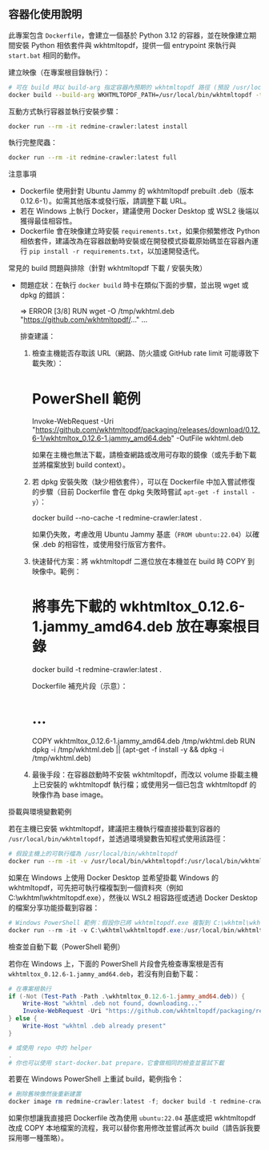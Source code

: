 ## 容器化使用說明

此專案包含 `Dockerfile`，會建立一個基於 Python 3.12 的容器，並在映像建立期間安裝 Python 相依套件與 wkhtmltopdf，提供一個 entrypoint 來執行與 `start.bat` 相同的動作。

建立映像（在專案根目錄執行）：

```bash
# 可在 build 時以 build-arg 指定容器內預期的 wkhtmltopdf 路徑 (預設 /usr/local/bin/wkhtmltopdf)
docker build --build-arg WKHTMLTOPDF_PATH=/usr/local/bin/wkhtmltopdf -t redmine-crawler:latest .
```

互動方式執行容器並執行安裝步驟：

```bash
docker run --rm -it redmine-crawler:latest install
```

執行完整爬蟲：

```bash
docker run --rm -it redmine-crawler:latest full
```

注意事項
- Dockerfile 使用針對 Ubuntu Jammy 的 wkhtmltopdf prebuilt .deb（版本 0.12.6-1）。如需其他版本或發行版，請調整下載 URL。
- 若在 Windows 上執行 Docker，建議使用 Docker Desktop 或 WSL2 後端以獲得最佳相容性。
- Dockerfile 會在映像建立時安裝 `requirements.txt`，如果你頻繁修改 Python 相依套件，建議改為在容器啟動時安裝或在開發模式掛載原始碼並在容器內運行 `pip install -r requirements.txt`，以加速開發迭代。

常見的 build 問題與排除（針對 wkhtmltopdf 下載 / 安裝失敗）

- 問題症狀：在執行 `docker build` 時卡在類似下面的步驟，並出現 wget 或 dpkg 的錯誤：

  => ERROR [3/8] RUN wget -O /tmp/wkhtml.deb "https://github.com/wkhtmltopdf/..." ...

  排查建議：
  1) 檢查主機能否存取該 URL（網路、防火牆或 GitHub rate limit 可能導致下載失敗）：

	  # PowerShell 範例
	  Invoke-WebRequest -Uri "https://github.com/wkhtmltopdf/packaging/releases/download/0.12.6-1/wkhtmltox_0.12.6-1.jammy_amd64.deb" -OutFile wkhtml.deb

	  如果在主機也無法下載，請檢查網路或改用可存取的鏡像（或先手動下載並將檔案放到 build context）。

  2) 若 dpkg 安裝失敗（缺少相依套件），可以在 Dockerfile 中加入嘗試修復的步驟（目前 Dockerfile 會在 dpkg 失敗時嘗試 `apt-get -f install -y`）：

	  docker build --no-cache -t redmine-crawler:latest .

	  如果仍失敗，考慮改用 Ubuntu Jammy 基底（`FROM ubuntu:22.04`）以確保 .deb 的相容性，或使用發行版官方套件。

  3) 快速替代方案：將 wkhtmltopdf 二進位放在本機並在 build 時 COPY 到映像中。範例：

	  # 將事先下載的 wkhtmltox_0.12.6-1.jammy_amd64.deb 放在專案根目錄
	  docker build -t redmine-crawler:latest .

	  Dockerfile 補充片段（示意）：

	  # ...
	  COPY wkhtmltox_0.12.6-1.jammy_amd64.deb /tmp/wkhtml.deb
	  RUN dpkg -i /tmp/wkhtml.deb || (apt-get -f install -y && dpkg -i /tmp/wkhtml.deb)

	4) 最後手段：在容器啟動時不安裝 wkhtmltopdf，而改以 volume 掛載主機上已安裝的 wkhtmltopdf 執行檔；或使用另一個已包含 wkhtmltopdf 的映像作為 base image。

掛載與環境變數範例

若在主機已安裝 wkhtmltopdf，建議把主機執行檔直接掛載到容器的 `/usr/local/bin/wkhtmltopdf`，並透過環境變數告知程式使用該路徑：

```bash
# 假設主機上的可執行檔為 /usr/local/bin/wkhtmltopdf
docker run --rm -it -v /usr/local/bin/wkhtmltopdf:/usr/local/bin/wkhtmltopdf -e WKHTMLTOPDF_PATH=/usr/local/bin/wkhtmltopdf redmine-crawler:latest full
```

如果在 Windows 上使用 Docker Desktop 並希望掛載 Windows 的 wkhtmltopdf，可先把可執行檔複製到一個資料夾（例如 C:\wkhtml\wkhtmltopdf.exe），然後以 WSL2 相容路徑或透過 Docker Desktop 的檔案分享功能掛載到容器：

```powershell
# Windows PowerShell 範例：假設你已將 wkhtmltopdf.exe 複製到 C:\wkhtml\wkhtmltopdf.exe
docker run --rm -it -v C:\wkhtml\wkhtmltopdf.exe:/usr/local/bin/wkhtmltopdf -e WKHTMLTOPDF_PATH=/usr/local/bin/wkhtmltopdf redmine-crawler:latest full
```

檢查並自動下載（PowerShell 範例）

若你在 Windows 上，下面的 PowerShell 片段會先檢查專案根是否有 `wkhtmltox_0.12.6-1.jammy_amd64.deb`，若沒有則自動下載：

```powershell
# 在專案根執行
if (-Not (Test-Path -Path .\wkhtmltox_0.12.6-1.jammy_amd64.deb)) {
	Write-Host "wkhtml .deb not found, downloading..."
	Invoke-WebRequest -Uri "https://github.com/wkhtmltopdf/packaging/releases/download/0.12.6-1/wkhtmltox_0.12.6-1.jammy_amd64.deb" -OutFile .\wkhtmltox_0.12.6-1.jammy_amd64.deb
} else {
	Write-Host "wkhtml .deb already present"
}

# 或使用 repo 中的 helper
.
# 你也可以使用 start-docker.bat prepare，它會做相同的檢查並嘗試下載
```

若要在 Windows PowerShell 上重試 build，範例指令：

```powershell
# 刪除舊映像然後重新建置
docker image rm redmine-crawler:latest -f; docker build -t redmine-crawler:latest .
```

如果你想讓我直接把 Dockerfile 改為使用 `ubuntu:22.04` 基底或把 wkhtmltopdf 改成 COPY 本地檔案的流程，我可以替你套用修改並嘗試再次 build（請告訴我要採用哪一種策略）。
